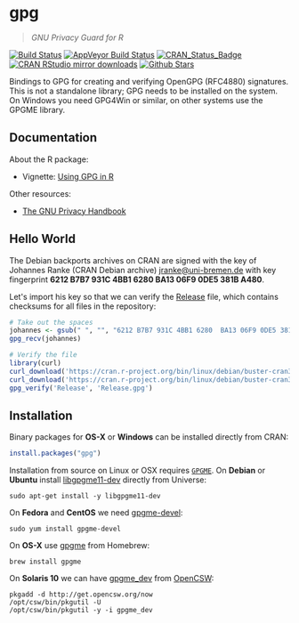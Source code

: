 # gpg

> *GNU Privacy Guard for R*

[![Build Status](https://travis-ci.org/jeroen/gpg.svg?branch=master)](https://travis-ci.org/jeroen/gpg)
[![AppVeyor Build Status](https://ci.appveyor.com/api/projects/status/github/jeroen/gpg?branch=master&svg=true)](https://ci.appveyor.com/project/jeroen/gpg)
[![CRAN_Status_Badge](http://www.r-pkg.org/badges/version/gpg)](http://cran.r-project.org/package=gpg)
[![CRAN RStudio mirror downloads](http://cranlogs.r-pkg.org/badges/gpg)](http://cran.r-project.org/web/packages/gpg/index.html)
[![Github Stars](https://img.shields.io/github/stars/jeroen/gpg.svg?style=social&label=Github)](https://github.com/jeroen/gpg)

Bindings to GPG for creating and verifying OpenGPG (RFC4880)
signatures. This is not a standalone library; GPG needs to be installed
on the system. On Windows you need GPG4Win or similar, on other systems
use the GPGME library.

## Documentation

About the R package:

 - Vignette: [Using GPG in R](https://cran.r-project.org/web/packages/gpg/vignettes/intro.html)

Other resources:

 - [The GNU Privacy Handbook](https://www.gnupg.org/gph/en/manual.html)


## Hello World

The Debian backports archives on CRAN are signed with the key of Johannes Ranke (CRAN Debian archive) <jranke@uni-bremen.de> with key fingerprint __6212 B7B7 931C 4BB1 6280  BA13 06F9 0DE5 381B A480__.

Let's import his key so that we can verify the [Release](https://cran.r-project.org/bin/linux/debian/buster-cran35/Release) file, which contains checksums for all files in the repository:

```r
# Take out the spaces
johannes <- gsub(" ", "", "6212 B7B7 931C 4BB1 6280  BA13 06F9 0DE5 381B A480")
gpg_recv(johannes)

# Verify the file
library(curl)
curl_download('https://cran.r-project.org/bin/linux/debian/buster-cran35/Release', 'Release')
curl_download('https://cran.r-project.org/bin/linux/debian/buster-cran35/Release.gpg', 'Release.gpg')
gpg_verify('Release', 'Release.gpg')
```


## Installation

Binary packages for __OS-X__ or __Windows__ can be installed directly from CRAN:

```r
install.packages("gpg")
```

Installation from source on Linux or OSX requires [`GPGME`](https://www.gnupg.org/(es)/related_software/gpgme/index.html). On __Debian__ or __Ubuntu__ install [libgpgme11-dev](https://packages.debian.org/testing/libgpgme11-dev) directly from Universe:

```
sudo apt-get install -y libgpgme11-dev
```

On __Fedora__ and __CentOS__ we need [gpgme-devel](https://src.fedoraproject.org/rpms/gpgme):

```
sudo yum install gpgme-devel
````

On __OS-X__ use [gpgme](https://github.com/Homebrew/homebrew-core/blob/master/Formula/gpgme.rb) from Homebrew:

```
brew install gpgme
```

On __Solaris 10__ we can have [gpgme_dev](https://www.opencsw.org/packages/CSWgpgme-dev/) from [OpenCSW](https://www.opencsw.org/):
```
pkgadd -d http://get.opencsw.org/now
/opt/csw/bin/pkgutil -U
/opt/csw/bin/pkgutil -y -i gpgme_dev 
```

